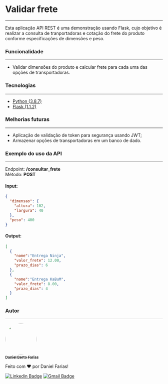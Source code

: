 # Validar frete

---
Esta aplicação API REST é uma demonstração usando Flask, cujo objetivo é realizar a consulta de tranportadoras e cotação do frete do produto conforme especificações de dimensões e peso.

### Funcionalidade

---
- Validar dimensões do produto e calcular frete para cada uma das opções de transportadoras.


### Tecnologias

---
- [Python (3.8.7)](https://www.python.org)
- [Flask (1.1.2)](https://flask.palletsprojects.com/en/1.1.x/)

### Melhorias futuras

---
- Aplicação de validação de token para segurança usando JWT;
- Armazenar opções de transportadoras em um banco de dado.

### Exemplo do uso da API

___
Endpoint: <b>/consultar_frete</b>
<br />
Método: <b>POST</b>
<br />
#### Input:
```json
{
  "dimensao": {
    "altura": 102,
    "largura": 40
  },
  "peso": 400
}
```
#### Output:
```json
[
  {
    "nome":"Entrega Ninja",
    "valor_frete": 12.00,
    "prazo_dias": 6
  },
  {
    "nome":"Entrega KaBuM",
    "valor_frete": 8.00,
    "prazo_dias": 4
  }
]
```



### Autor

---
<a href="https://github.com/danielberto05">
<img style="border-radius: 50%;" src="https://avatars.githubusercontent.com/u/40204831?s=400&u=5836d64c2412ad45edafa86550499eee3a572194&v=4" width="100px;" alt=""/>
<br />
<sub><b>Daniel Berto Farias</b></sub></a>

Feito com ❤️ por Daniel Farias!

[![Linkedin Badge](https://img.shields.io/badge/-Daniel-blue?style=flat-square&logo=Linkedin&logoColor=white&link=https://www.linkedin.com/in/daniel-berto-94776867/)](https://www.linkedin.com/in/daniel-berto-94776867/) 
[![Gmail Badge](https://img.shields.io/badge/-danielberto05@gmail.com-c14438?style=flat-square&logo=Gmail&logoColor=white&link=mailto:danielberto05@gmail.com)](mailto:danielberto05@gmail.com)
